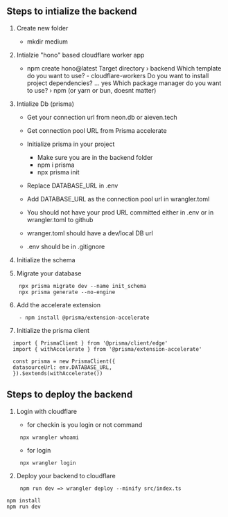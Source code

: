 ## Steps to intialize the backend

1.  Create new folder

    - mkdir medium

2.  Intialzie "hono" based cloudflare worker app

    - npm create hono@latest
      Target directory › backend
      Which template do you want to use? - cloudflare-workers
      Do you want to install project dependencies? … yes
      Which package manager do you want to use? › npm (or yarn or bun, doesnt matter)

3.  Intialize Db (prisma)

    - Get your connection url from neon.db or aieven.tech
    - Get connection pool URL from Prisma accelerate
    - Initialize prisma in your project

      - Make sure you are in the backend folder
      - npm i prisma
      - npx prisma init

    - Replace DATABASE_URL in .env
    - Add DATABASE_URL as the connection pool url in wrangler.toml
    - You should not have your prod URL committed either in .env or in wrangler.toml to github
    - wranger.toml should have a dev/local DB url
    - .env should be in .gitignore

4.  Initialize the schema

5.  Migrate your database

```
    npx prisma migrate dev --name init_schema
    npx prisma generate --no-engine
```

6.  Add the accelerate extension

```
    - npm install @prisma/extension-accelerate
```

7.  Initialize the prisma client

```
  import { PrismaClient } from '@prisma/client/edge'
  import { withAccelerate } from '@prisma/extension-accelerate'

  const prisma = new PrismaClient({
  datasourceUrl: env.DATABASE_URL,
  }).$extends(withAccelerate())

```

## Steps to deploy the backend

1. Login with cloudflare

   - for checkin is you login or not command

   ```
    npx wrangler whoami
   ```

   - for login

   ```
    npx wrangler login
   ```

2. Deploy your backend to cloudflare
   ```
    npm run dev => wrangler deploy --minify src/index.ts
   ```

```
npm install
npm run dev
```
